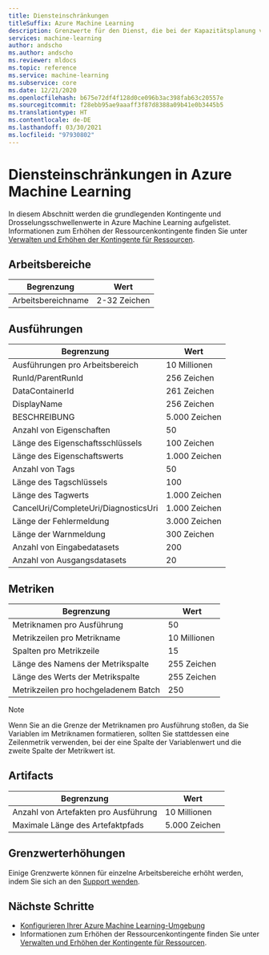 ```yaml
---
title: Diensteinschränkungen
titleSuffix: Azure Machine Learning
description: Grenzwerte für den Dienst, die bei der Kapazitätsplanung verwendet werden, sowie Höchstwerte für Anforderungen und Antworten für Azure Machine Learning.
services: machine-learning
author: andscho
ms.author: andscho
ms.reviewer: mldocs
ms.topic: reference
ms.service: machine-learning
ms.subservice: core
ms.date: 12/21/2020
ms.openlocfilehash: b675e72df4f128d0ce096b3ac398fab63c20557e
ms.sourcegitcommit: f28ebb95ae9aaaff3f87d8388a09b41e0b3445b5
ms.translationtype: HT
ms.contentlocale: de-DE
ms.lasthandoff: 03/30/2021
ms.locfileid: "97930802"
---
```

# <a name="service-limits-in-azure-machine-learning"></a>Diensteinschränkungen in Azure Machine Learning

In diesem Abschnitt werden die grundlegenden Kontingente und Drosselungsschwellenwerte in Azure Machine Learning aufgelistet. Informationen zum Erhöhen der Ressourcenkontingente finden Sie unter [Verwalten und Erhöhen der Kontingente für Ressourcen](how-to-manage-quotas.md).

## <a name="workspaces"></a>Arbeitsbereiche
| Begrenzung | Wert |
| --- | --- |
| Arbeitsbereichname | 2-32 Zeichen |

## <a name="runs"></a>Ausführungen
| Begrenzung | Wert |
| --- | --- |
| Ausführungen pro Arbeitsbereich | 10 Millionen |
| RunId/ParentRunId | 256 Zeichen |
| DataContainerId | 261 Zeichen |
| DisplayName |256 Zeichen|
| BESCHREIBUNG |5\.000 Zeichen|
| Anzahl von Eigenschaften |50 |
| Länge des Eigenschaftsschlüssels |100 Zeichen |
| Länge des Eigenschaftswerts |1\.000 Zeichen |
| Anzahl von Tags |50 |
| Länge des Tagschlüssels |100 |
| Länge des Tagwerts |1\.000 Zeichen |
| CancelUri/CompleteUri/DiagnosticsUri |1\.000 Zeichen |
| Länge der Fehlermeldung |3\.000 Zeichen |
| Länge der Warnmeldung |300 Zeichen |
| Anzahl von Eingabedatasets |200 |
| Anzahl von Ausgangsdatasets |20 |


## <a name="metrics"></a>Metriken
| Begrenzung | Wert |
| --- | --- |
| Metriknamen pro Ausführung |50|
| Metrikzeilen pro Metrikname |10 Millionen|
| Spalten pro Metrikzeile |15|
| Länge des Namens der Metrikspalte |255 Zeichen |
| Länge des Werts der Metrikspalte |255 Zeichen |
| Metrikzeilen pro hochgeladenem Batch | 250 |

> [!NOTE]
> Wenn Sie an die Grenze der Metriknamen pro Ausführung stoßen, da Sie Variablen im Metriknamen formatieren, sollten Sie stattdessen eine Zeilenmetrik verwenden, bei der eine Spalte der Variablenwert und die zweite Spalte der Metrikwert ist.

## <a name="artifacts"></a>Artifacts

| Begrenzung | Wert |
| --- | --- |
| Anzahl von Artefakten pro Ausführung |10 Millionen|
| Maximale Länge des Artefaktpfads |5\.000 Zeichen |

## <a name="limit-increases"></a>Grenzwerterhöhungen
Einige Grenzwerte können für einzelne Arbeitsbereiche erhöht werden, indem Sie sich an den [Support wenden](https://ms.portal.azure.com/#blade/Microsoft_Azure_Support/HelpAndSupportBlade/newsupportrequest/). 

## <a name="next-steps"></a>Nächste Schritte

- [Konfigurieren Ihrer Azure Machine Learning-Umgebung](how-to-configure-environment.md)
- Informationen zum Erhöhen der Ressourcenkontingente finden Sie unter [Verwalten und Erhöhen der Kontingente für Ressourcen](how-to-manage-quotas.md).

